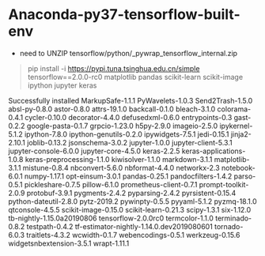 # Anaconda-py37-tensorflow-built-env

+ need to UNZIP tensorflow/python/_pywrap_tensorflow_internal.zip

> pip install -i https://pypi.tuna.tsinghua.edu.cn/simple tensorflow==2.0.0-rc0 matplotlib pandas scikit-learn scikit-image ipython jupyter keras


Successfully installed MarkupSafe-1.1.1 PyWavelets-1.0.3 Send2Trash-1.5.0 absl-py-0.8.0 astor-0.8.0 attrs-19.1.0 backcall-0.1.0 bleach-3.1.0 colorama-0.4.1 cycler-0.10.0 decorator-4.4.0 defusedxml-0.6.0 entrypoints-0.3 gast-0.2.2 google-pasta-0.1.7 grpcio-1.23.0 h5py-2.9.0 imageio-2.5.0 ipykernel-5.1.2 ipython-7.8.0 ipython-genutils-0.2.0 ipywidgets-7.5.1 jedi-0.15.1 jinja2-2.10.1 joblib-0.13.2 jsonschema-3.0.2 jupyter-1.0.0 jupyter-client-5.3.1 jupyter-console-6.0.0 jupyter-core-4.5.0 keras-2.2.5 keras-applications-1.0.8 keras-preprocessing-1.1.0 kiwisolver-1.1.0 markdown-3.1.1 matplotlib-3.1.1 mistune-0.8.4 nbconvert-5.6.0 nbformat-4.4.0 networkx-2.3 notebook-6.0.1 numpy-1.17.1 opt-einsum-3.0.1 pandas-0.25.1 pandocfilters-1.4.2 parso-0.5.1 pickleshare-0.7.5 pillow-6.1.0 prometheus-client-0.7.1 prompt-toolkit-2.0.9 protobuf-3.9.1 pygments-2.4.2 pyparsing-2.4.2 pyrsistent-0.15.4 python-dateutil-2.8.0 pytz-2019.2 pywinpty-0.5.5 pyyaml-5.1.2 pyzmq-18.1.0 qtconsole-4.5.5 scikit-image-0.15.0 scikit-learn-0.21.3 scipy-1.3.1 six-1.12.0 tb-nightly-1.15.0a20190806 tensorflow-2.0.0rc0 termcolor-1.1.0 terminado-0.8.2 testpath-0.4.2 tf-estimator-nightly-1.14.0.dev2019080601 tornado-6.0.3 traitlets-4.3.2 wcwidth-0.1.7 webencodings-0.5.1 werkzeug-0.15.6 widgetsnbextension-3.5.1 wrapt-1.11.1